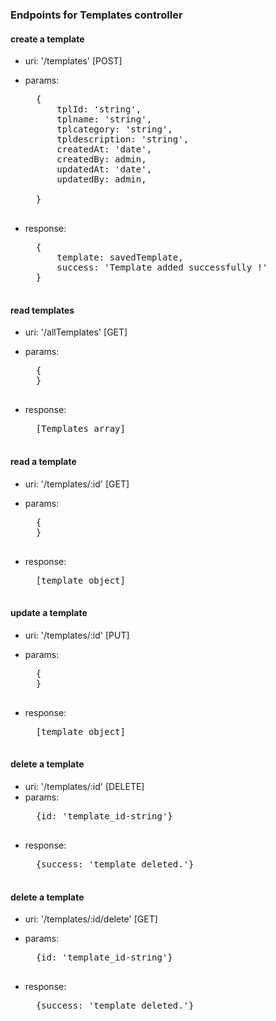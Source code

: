 ### Endpoints for Templates controller

#### create a template
- uri: '/templates' [POST]
- params:  
    <pre>
    {
        tplId: 'string',
        tplname: 'string',
        tplcategory: 'string',
        tpldescription: 'string',
        createdAt: 'date',
        createdBy: admin,
        updatedAt: 'date',
        updatedBy: admin,

    } 
    </pre>
  
- response:  
     <pre>
    {
        template: savedTemplate,
        success: 'Template added successfully !'
    }
    </pre>

#### read templates
- uri: '/allTemplates' [GET]
- params:  
    <pre>
    {
    } 
    </pre>
  
- response:  
    <pre>
    [Templates array]
    </pre>


#### read a template
- uri: '/templates/:id' [GET]
- params:  
    <pre>
    {
    } 
    </pre>
  
- response:  
    <pre>
    [template object]
    </pre>


#### update a template
- uri: '/templates/:id' [PUT]
- params:  
    <pre>
    {
    } 
    </pre>
  
- response:  
    <pre>
    [template object]
    </pre>


#### delete a template
- uri: '/templates/:id' [DELETE]
- params:  
    <pre>
    {id: 'template_id-string'}
    </pre>
- response:  
    <pre>
    {success: 'template deleted.'}
    </pre>


#### delete a template
- uri: '/templates/:id/delete' [GET]
- params:  
   <pre>
    {id: 'template_id-string'}
    </pre>
  
- response:  
  <pre>
    {success: 'template deleted.'}
    </pre>


